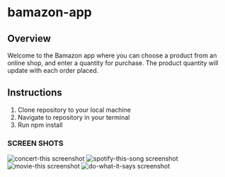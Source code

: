 # bamazon-app

## Overview
Welcome to the Bamazon app where you can choose a product from an online shop, and enter a quantity for purchase.  The product quantity will update with each order placed.

## Instructions
1. Clone repository to your local machine
2. Navigate to repository in your terminal
3. Run npm install

### SCREEN SHOTS

![concert-this screenshot](images/concertthis.png)
![spotify-this-song screenshot](images/spotifythissong.png)
![movie-this screenshot](images/moviethis.png)
![do-what-it-says screenshot](images/dowhatitsays.png)